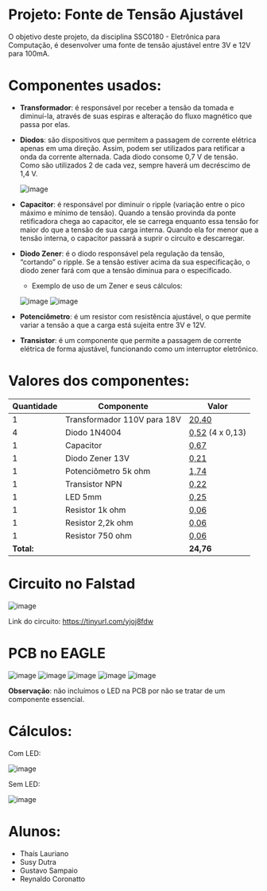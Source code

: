 # Projeto: Fonte de Tensão Ajustável

O objetivo deste projeto, da disciplina SSC0180 - Eletrônica para Computação, é desenvolver uma fonte de tensão ajustável entre 3V e 12V para 100mA.



# Componentes usados:

- **Transformador**: é responsável por receber a tensão da tomada e diminuí-la, através de suas espiras e alteração do fluxo magnético que passa por elas.

- **Diodos**: são dispositivos que permitem a passagem de corrente elétrica apenas em uma direção. Assim, podem ser utilizados para retificar a onda da corrente alternada. Cada diodo consome 0,7 V de tensão. Como são utilizados 2 de cada vez, sempre haverá um decréscimo de 1,4 V.

   ![image](https://user-images.githubusercontent.com/83373458/127049512-0a5a28b2-f349-46d1-933e-0340b1e11137.png)


- **Capacitor**:  é responsável por diminuir o ripple (variação entre o pico máximo e mínimo de tensão). Quando a tensão provinda da ponte retificadora chega ao capacitor, ele se carrega enquanto essa tensão for maior do que a tensão de sua carga interna. Quando ela for menor que a tensão interna, o capacitor passará a suprir o circuito e descarregar.

- **Diodo Zener**: é o diodo responsável pela regulação da tensão, “cortando” o ripple. Se a tensão estiver acima da sua especificação, o diodo zener fará com que a tensão diminua para o especificado.
  - Exemplo de uso de um Zener e seus cálculos:
  
  ![image](https://user-images.githubusercontent.com/83373458/127048457-799e4ea3-d32b-4ffe-9d59-01be08589564.png)
      ![image](https://user-images.githubusercontent.com/83373458/127049271-e5d84dad-2c8d-4303-9935-9d290a06551d.png)

- **Potenciômetro**: é um resistor com resistência ajustável, o que permite variar a tensão a que a carga está sujeita entre 3V e 12V.

- **Transistor**: é um componente que permite a passagem de corrente elétrica de forma ajustável, funcionando como um interruptor eletrônico.

# Valores dos componentes:

| Quantidade | Componente | Valor |
|------------|------------|-------|
| 1 | Transformador 110V para 18V| [20,40](https://www.multcomercial.com.br/transformador-de-tensao-127-220v-para-18v18v-500ma.html)| 
| 4 | Diodo 1N4004 | [0,52](https://www.baudaeletronica.com.br/diodo-1n4004.html) (4 x 0,13) |
| 1 | Capacitor | [0,67](https://www.americanas.com.br/produto/3151870134?opn=YSMESP) |
| 1 | Diodo Zener 13V | [0,21](https://www.baudaeletronica.com.br/diodo-zener-1n4743-13v-1w.html) |
| 1 | Potenciômetro 5k ohm | [1,74](https://www.moduloeletronica.com.br/produto/potenciometro-linear-5k-wh148-1-l20-3t-mini-pci-zx/3137583/)|
| 1 | Transistor NPN | [0,22](https://www.baudaeletronica.com.br/transistor-npn-bc337.html)|
| 1 | LED 5mm | [0,25](https://www.baudaeletronica.com.br/led-difuso-5mm-vermelho.html)|
| 1 | Resistor 1k ohm | [0,06](https://www.baudaeletronica.com.br/resistor-1k-5-1-4w.html)|
| 1 | Resistor 2,2k ohm | [0,06](https://www.baudaeletronica.com.br/resistor-750k-5-1-4w.html)|
| 1 | Resistor 750 ohm | [0,06](https://www.baudaeletronica.com.br/resistor-750k-5-1-4w.html)|
|**Total:**| | **24,76**|

#  Circuito no Falstad
![image](https://user-images.githubusercontent.com/83373458/127062046-21b91843-8a78-46f5-85c3-d25232b66909.png)

Link do circuito: https://tinyurl.com/yjoj8fdw

# PCB no EAGLE
![image](https://user-images.githubusercontent.com/83373458/127077269-599f5d6d-ce1f-44ad-97fc-bcaf6d5e4a23.png)
![image](https://user-images.githubusercontent.com/83373458/127077281-3d56c2f0-5d48-4e60-9915-61d14490064b.png)
![image](https://user-images.githubusercontent.com/83373458/127077300-29c8faf2-3919-47bb-8053-a3331aebc56f.png)
![image](https://user-images.githubusercontent.com/83373458/127077309-947a92a9-3021-43f8-a96b-a9c32545e1cc.png)
![image](https://user-images.githubusercontent.com/83373458/127077322-f58f614b-5dfc-48ea-893f-60a8bb7a794d.png)

**Observação**: não incluímos o LED na PCB por não se tratar de um componente essencial. 

# Cálculos:
Com LED:

![image](https://user-images.githubusercontent.com/83373458/127064325-d9090c79-19df-4197-9793-083a7b63e7e1.png)

Sem LED:

![image](https://user-images.githubusercontent.com/83373458/127077784-c05dcd73-5022-423a-be34-c28143e51a91.png)


# Alunos:

- Thaís Lauriano
- Susy Dutra 
- Gustavo Sampaio
- Reynaldo Coronatto
